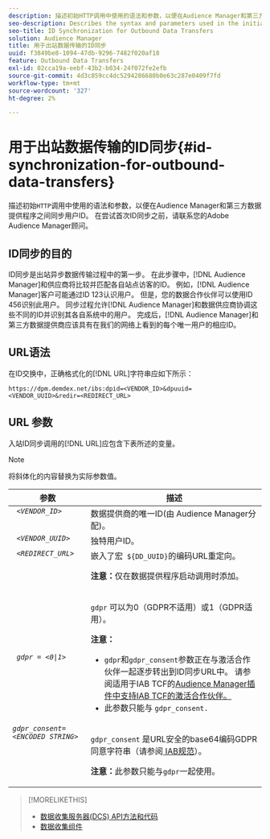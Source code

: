 ```yaml
---
description: 描述初始HTTP调用中使用的语法和参数，以便在Audience Manager和第三方数据提供商之间同步用户ID。 在尝试首次ID同步之前，请联系您的Adobe Audience Manager顾问。
seo-description: Describes the syntax and parameters used in the initial HTTP call to synchronize user IDs between Audience Manager and a third-party data provider. Contact your Adobe Audience Manager consultant before attempting your first ID synchronization.
seo-title: ID Synchronization for Outbound Data Transfers
solution: Audience Manager
title: 用于出站数据传输的ID同步
uuid: f3849be8-1094-47db-9296-7482f020af18
feature: Outbound Data Transfers
exl-id: 02cca19a-eebf-43b2-b034-24f072fe2efb
source-git-commit: 4d3c859cc4dc5294286680b0e63c287e0409f7fd
workflow-type: tm+mt
source-wordcount: '327'
ht-degree: 2%

---
```


# 用于出站数据传输的ID同步{#id-synchronization-for-outbound-data-transfers}

描述初始`HTTP`调用中使用的语法和参数，以便在Audience Manager和第三方数据提供程序之间同步用户ID。 在尝试首次ID同步之前，请联系您的Adobe Audience Manager顾问。

<!-- c_id_sync_out.xml -->

## ID同步的目的

ID同步是出站异步数据传输过程中的第一步。 在此步骤中，[!DNL Audience Manager]和供应商将比较并匹配各自站点访客的ID。 例如，[!DNL Audience Manager]客户可能通过ID 123认识用户。 但是，您的数据合作伙伴可以使用ID 456识别此用户。 同步过程允许[!DNL Audience Manager]和数据供应商协调这些不同的ID并识别其各自系统中的用户。 完成后，[!DNL Audience Manager]和第三方数据提供商应该具有在我们的网络上看到的每个唯一用户的相应ID。

## URL语法

在ID交换中，正确格式化的[!DNL URL]字符串应如下所示：

```
https://dpm.demdex.net/ibs:dpid=<VENDOR_ID>&dpuuid=<VENDOR_UUID>&redir=<REDIRECT_URL>
```

## URL 参数

入站ID同步调用的[!DNL URL]应包含下表所述的变量。

>[!NOTE]
>
>将斜体化的内容替换为实际参数值。

<table id="table_EB9F4246E2A34ABB8ED06EA458EB186F"> 
 <thead> 
  <tr> 
   <th colname="col1" class="entry"> 参数 </th> 
   <th colname="col2" class="entry"> 描述 </th> 
  </tr> 
 </thead>
 <tbody> 
  <tr valign="top"> 
   <td colname="col1"> <code> <i>&lt;VENDOR_ID&gt;</i> </code> </td> 
   <td colname="col2">数据提供商的唯一ID(由<span class="keyword"> Audience Manager</span>分配)。 </td> 
  </tr> 
  <tr valign="top"> 
   <td colname="col1"> <code> <i>&lt;VENDOR_UUID&gt;</i> </code> </td> 
   <td colname="col2"> 独特用户ID。 </td> 
  </tr> 
  <tr valign="top"> 
   <td colname="col1"> <code> <i>&lt;REDIRECT_URL&gt;</i> </code> </td> 
   <td colname="col2">嵌入了宏<code> ${DD_UUID}</code>的编码URL重定向。 <p><b>注意：</b>仅在数据提供程序启动调用时添加。 </p> </td> 
  </tr> 
    </tr> 
  <tr> 
   <td colname="col1"> <code> <i>gdpr = &lt;0|1&gt;</i> </code> </td> 
   <td colname="col2"> <p><code>gdpr</code> 可以为0（GDPR不适用）或1（GDPR适用）。</p><p><b>注意：</b> <ul><li><code>gdpr</code>和<code>gdpr_consent</code>参数正在与激活合作伙伴一起逐步转出到ID同步URL中。 请参阅适用于IAB TCF的<a href="../../overview/data-security-and-privacy/aam-iab-plugin.md#aam-activation-partners">Audience Manager插件中支持IAB TCF的激活合作伙伴。</a></li><li>此参数只能与 <code>gdpr_consent.</code></li></ul></p></td>
  </tr> 
    </tr> 
  <tr valign="top"> 
   <td colname="col1"> <code><i>gdpr_consent=&lt;ENCODED STRING&gt;</i> </code> </td> 
   <td colname="col2"><p><code>gdpr_consent</code> 是URL安全的base64编码GDPR同意字符串（请参阅<a href="https://github.com/InteractiveAdvertisingBureau/GDPR-Transparency-and-Consent-Framework/blob/master/URL-based%20Consent%20Passing_%20Framework%20Guidance.md#specifications" format="http" scope="external"> IAB规范</a>）。</p><p><b>注意：</b>此参数只能与<code>gdpr</code>一起使用。</p> </td> 
  </tr> 
 </tbody> 
</table>

>[!MORELIKETHIS]
>
>* [数据收集服务器(DCS) API方法和代码](../../api/dcs-intro/dcs-event-calls/dcs-event-calls.md)
>* [数据收集组件](../../reference/system-components/components-data-collection.md)
